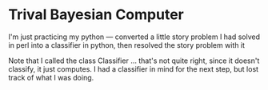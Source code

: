 # Trival Bayesian Computer

I'm just practicing my python — converted a little story problem I had solved in perl into a classifier in python, then resolved the story problem with it

Note that I called the class Classifier … that's not quite right, since it doesn't classify, it just computes.  I had a classifier in mind for the next step, but lost track of what I was doing.
